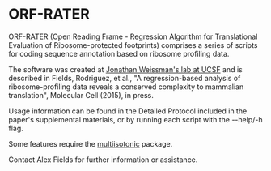 # ORF-RATER
ORF-RATER (Open Reading Frame - Regression Algorithm for Translational Evaluation of Ribosome-protected footprints) comprises a series of scripts for coding sequence annotation based on ribosome profiling data.

The software was created at [Jonathan Weissman's lab at UCSF](http://weissmanlab.ucsf.edu/) and is described in Fields, Rodriguez, et al., "A regression-based analysis of ribosome-profiling data reveals a conserved complexity to mammalian translation", Molecular Cell (2015), in press.

Usage information can be found in the Detailed Protocol included in the paper's supplemental materials, or by running each script with the --help/-h flag.

Some features require the [multiisotonic](https://github.com/alexfields/multiisotonic) package.

Contact Alex Fields for further information or assistance.
